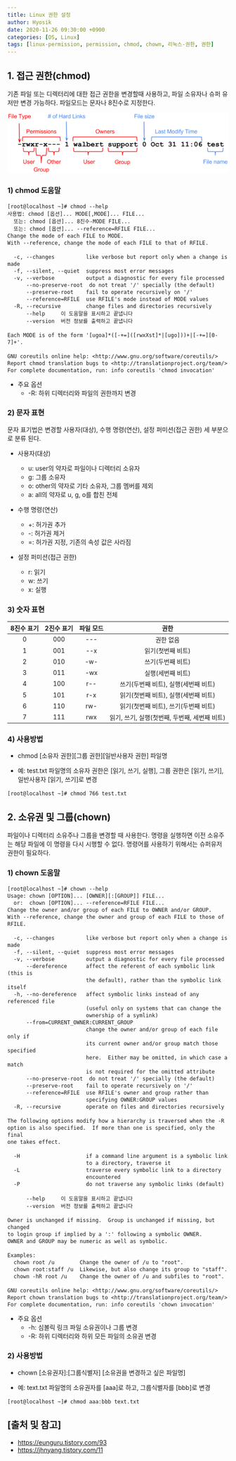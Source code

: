 ```yaml
--- 
title: Linux 권한 설정
author: Hyosik
date: 2020-11-26 09:30:00 +0900
categories: [OS, Linux]
tags: [linux-permission, permission, chmod, chown, 리눅스-권한, 권한]
---
```


## 1. 접근 권한(chmod)
기존 파일 또는 디렉터리에 대한 접근 권한을 변경할때 사용하고, 파일 소유자나 슈퍼 유저만 변경 가능하다. 파일모드는 문자나 8진수로 지정한다.

![img001](/assets/img/2020-11-26-linux-permission/img001.png)

### 1) chmod 도움말

```shell
[root@localhost ~]# chmod --help
사용법: chmod [옵션]... MODE[,MODE]... FILE...
  또는: chmod [옵션]... 8진수-MODE FILE...
  또는: chmod [옵션]... --reference=RFILE FILE...
Change the mode of each FILE to MODE.
With --reference, change the mode of each FILE to that of RFILE.

  -c, --changes          like verbose but report only when a change is made
  -f, --silent, --quiet  suppress most error messages
  -v, --verbose          output a diagnostic for every file processed
      --no-preserve-root  do not treat '/' specially (the default)
      --preserve-root    fail to operate recursively on '/'
      --reference=RFILE  use RFILE's mode instead of MODE values
  -R, --recursive        change files and directories recursively
      --help     이 도움말을 표시하고 끝냅니다
      --version  버전 정보를 출력하고 끝냅니다

Each MODE is of the form '[ugoa]*([-+=]([rwxXst]*|[ugo]))+|[-+=][0-7]+'.

GNU coreutils online help: <http://www.gnu.org/software/coreutils/>
Report chmod translation bugs to <http://translationproject.org/team/>
For complete documentation, run: info coreutils 'chmod invocation'
```

* 주요 옵션
  - -R: 하위 디렉터리와 파일의 권한까지 변경

### 2) 문자 표현
문자 표기법은 변경할 사용자(대상), 수행 명령(연산), 설정 퍼미션(접근 권한) 세 부분으로 분류 된다.

* 사용자(대상)
  - u: user의 약자로 파일이나 디렉터리 소유자
  - g: 그룹 소유자
  - o: other의 약자로 기타 소유자, 그룹 멤버를 제외
  - a: all의 약자로 u, g, o를 합친 전체

* 수행 명령(연산)
  - +: 허가권 추가
  - -: 허가권 제거
  - =: 허가권 지정, 기존의 속성 값은 사라짐

* 설정 퍼미션(접근 권한)
  - r: 읽기
  - w: 쓰기
  - x: 실행

### 3) 숫자 표현

| 8진수 표기 | 2진수 표기 | 파일 모드 | 권한 |
|:---:|:---:|:---:|:---:|
| 0 | 000 | --- | 권한 없음 |
| 1 | 001 | --x | 읽기(첫번째 비트) |
| 2 | 010 | -w- | 쓰기(두번째 비트) |
| 3 | 011 | -wx | 실행(세번째 비트) |
| 4 | 100 | r-- | 쓰기(두번째 비트), 실행(세번째 비트) |
| 5 | 101 | r-x | 읽기(첫번째 비트), 실행(세번째 비트) |
| 6 | 110 | rw- | 읽기(첫번째 비트), 쓰기(두번째 비트) |
| 7 | 111 | rwx | 읽기, 쓰기, 실행(첫번째, 두번째, 세번째 비트) |

### 4) 사용방법

* chmod [소유자 권한][그룹 권한][일반사용자 권한] 파일명

* 예: test.txt 파일명의 소유자 권한은 [읽기, 쓰기, 실행], 그룹 권한은 [읽기, 쓰기], 일반사용자 [읽기, 쓰기]로 변경

```shell
[root@localhost ~]# chmod 766 test.txt
```

## 2. 소유권 및 그룹(chown)
파일이나 디렉터리 소유주나 그룹을 변경할 때 사용한다. 명령을 실행하면 이전 소유주는 해당 파일에 이 명령을 다시 시행할 수 없다. 명령어를 사용하기 위해서는 슈퍼유저 권한이 필요하다.

### 1) chown 도움말

```shell
[root@localhost ~]# chown --help
Usage: chown [OPTION]... [OWNER][:[GROUP]] FILE...
  or:  chown [OPTION]... --reference=RFILE FILE...
Change the owner and/or group of each FILE to OWNER and/or GROUP.
With --reference, change the owner and group of each FILE to those of RFILE.

  -c, --changes          like verbose but report only when a change is made
  -f, --silent, --quiet  suppress most error messages
  -v, --verbose          output a diagnostic for every file processed
      --dereference      affect the referent of each symbolic link (this is
                         the default), rather than the symbolic link itself
  -h, --no-dereference   affect symbolic links instead of any referenced file
                         (useful only on systems that can change the
                         ownership of a symlink)
      --from=CURRENT_OWNER:CURRENT_GROUP
                         change the owner and/or group of each file only if
                         its current owner and/or group match those specified
                         here.  Either may be omitted, in which case a match
                         is not required for the omitted attribute
      --no-preserve-root  do not treat '/' specially (the default)
      --preserve-root    fail to operate recursively on '/'
      --reference=RFILE  use RFILE's owner and group rather than
                         specifying OWNER:GROUP values
  -R, --recursive        operate on files and directories recursively

The following options modify how a hierarchy is traversed when the -R
option is also specified.  If more than one is specified, only the final
one takes effect.

  -H                     if a command line argument is a symbolic link
                         to a directory, traverse it
  -L                     traverse every symbolic link to a directory
                         encountered
  -P                     do not traverse any symbolic links (default)

      --help     이 도움말을 표시하고 끝냅니다
      --version  버전 정보를 출력하고 끝냅니다

Owner is unchanged if missing.  Group is unchanged if missing, but changed
to login group if implied by a ':' following a symbolic OWNER.
OWNER and GROUP may be numeric as well as symbolic.

Examples:
  chown root /u        Change the owner of /u to "root".
  chown root:staff /u  Likewise, but also change its group to "staff".
  chown -hR root /u    Change the owner of /u and subfiles to "root".

GNU coreutils online help: <http://www.gnu.org/software/coreutils/>
Report chown translation bugs to <http://translationproject.org/team/>
For complete documentation, run: info coreutils 'chown invocation'
```

* 주요 옵션
  - -h: 심볼릭 링크 파일 소유권이나 그룹 변경
  - -R: 하위 디렉터리와 하위 모든 파일의 소유권 변경

### 2) 사용방법

* chown [소유권자]:[그룹식별자] [소유권을 변경하고 싶은 파일명]

* 예: text.txt 파일명의 소유권자를 [aaa]로 하고, 그룹식별자를 [bbb]로 변경

```shell
[root@localhost ~]# chmod aaa:bbb text.txt
```

## [출처 및 참고]
* <https://eunguru.tistory.com/93>
* <https://jhnyang.tistory.com/11>
